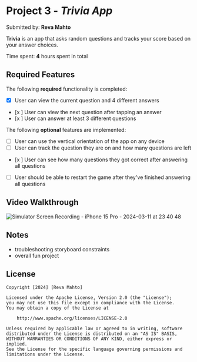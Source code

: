 # Project 3 - *Trivia App*

Submitted by: **Reva Mahto**

**Trivia** is an app that asks random questions and tracks your score based on your answer choices. 

Time spent: **4** hours spent in total

## Required Features

The following **required** functionality is completed:

- [x] User can view the current question and 4 different answers
- [x ] User can view the next question after tapping an answer
- [x ] User can answer at least 3 different questions


The following **optional** features are implemented:

- [ ] User can use the vertical orientation of the app on any device
- [ ] User can track the question they are on and how many questions are left
- [x ] User can see how many questions they got correct after answering all questions
- [ ] User should be able to restart the game after they've finished answering all questions


## Video Walkthrough
![Simulator Screen Recording - iPhone 15 Pro - 2024-03-11 at 23 40 48](https://github.com/r-oli-m/TriviaApp/assets/99136190/babdce4b-a78d-4175-b7c1-69bac1b39d5b)



## Notes

- troubleshooting storyboard constraints
- overall fun project

## License

    Copyright [2024] [Reva Mahto]

    Licensed under the Apache License, Version 2.0 (the "License");
    you may not use this file except in compliance with the License.
    You may obtain a copy of the License at

        http://www.apache.org/licenses/LICENSE-2.0

    Unless required by applicable law or agreed to in writing, software
    distributed under the License is distributed on an "AS IS" BASIS,
    WITHOUT WARRANTIES OR CONDITIONS OF ANY KIND, either express or implied.
    See the License for the specific language governing permissions and
    limitations under the License.
